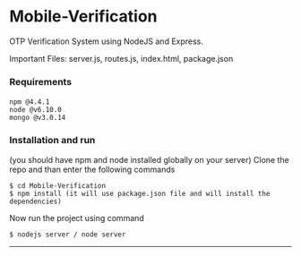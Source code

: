# Mobile-Verification
OTP Verification System using NodeJS and Express.

Important Files: server.js, routes.js, index.html, package.json

### Requirements
####
	npm @4.4.1
	node @v6.10.0
	mongo @v3.0.14
### Installation and run

(you should have npm and node installed globally on your server)
Clone the repo and than enter the following commands
````
$ cd Mobile-Verification
$ npm install (it will use package.json file and will install the dependencies)
````
Now run the project using command
````
$ nodejs server / node server
````
___________
